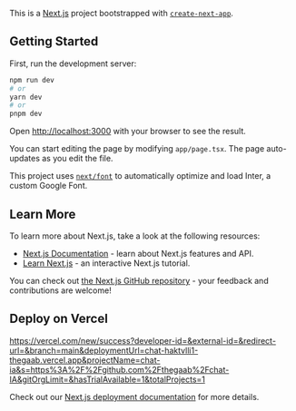 This is a [Next.js](https://nextjs.org/) project bootstrapped with [`create-next-app`](https://github.com/vercel/next.js/tree/canary/packages/create-next-app).

## Getting Started

First, run the development server:

```bash
npm run dev 
# or
yarn dev
# or
pnpm dev
```

Open [http://localhost:3000](http://localhost:3000) with your browser to see the result.

You can start editing the page by modifying `app/page.tsx`. The page auto-updates as you edit the file.

This project uses [`next/font`](https://nextjs.org/docs/basic-features/font-optimization) to automatically optimize and load Inter, a custom Google Font.

## Learn More

To learn more about Next.js, take a look at the following resources:

- [Next.js Documentation](https://nextjs.org/docs) - learn about Next.js features and API.
- [Learn Next.js](https://nextjs.org/learn) - an interactive Next.js tutorial.

You can check out [the Next.js GitHub repository](https://github.com/vercel/next.js/) - your feedback and contributions are welcome!

## Deploy on Vercel

https://vercel.com/new/success?developer-id=&external-id=&redirect-url=&branch=main&deploymentUrl=chat-haktvlli1-thegaab.vercel.app&projectName=chat-ia&s=https%3A%2F%2Fgithub.com%2Fthegaab%2Fchat-IA&gitOrgLimit=&hasTrialAvailable=1&totalProjects=1

Check out our [Next.js deployment documentation](https://nextjs.org/docs/deployment) for more details.
